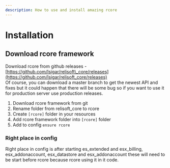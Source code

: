 ```yaml
---
description: How to use and install amazing rcore
---
```


# Installation

## Download rcore framework

Download rcore from github releases - [https://github.com/Isigar/relisoft\_core/releases](https://github.com/Isigar/relisoft_core/releases)  
Of course, you can download a master branch to get the newest API and fixes but it could happen that there will be some bug so if you want to use it for production server use production releases. 

1. Download rcore framework from git
2. Rename folder from relisoft\_core to rcore
3. Create `[rcore]` folder in your resources
4. Add rcore framework folder into `[rcore]` folder
5. Add to config `ensure rcore`

### Right place in config

Right place in config is after starting es\_extended and esx\_billing, esx\_addonaccount, esx\_datastore and esx\_addonaccount these will need to be start before rcore because rcore using it in it code. 

